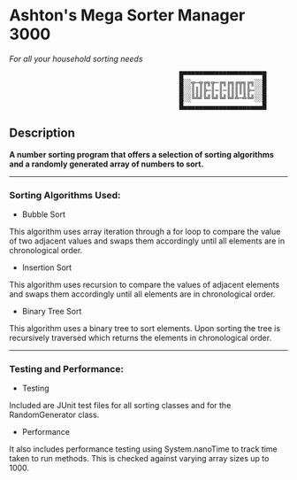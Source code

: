 # Ashton's Mega Sorter Manager 3000
*For all your household sorting needs*

                                               █▀▀▀▀▀▀▀▀▀▀▀▀▀▀▀▀▀▀▀▀█
                                               █░░╦─╦╔╗╦─╔╗╔╗╔╦╗╔╗░░█
                                               █░░║║║╠─║─║─║║║║║╠─░░█
                                               █░░╚╩╝╚╝╚╝╚╝╚╝╩─╩╚╝░░█
                                               █▄▄▄▄▄▄▄▄▄▄▄▄▄▄▄▄▄▄▄▄█
                
<h2>Description</h2>

**A number sorting program that offers a selection of sorting algorithms and a randomly generated array of numbers to sort.**

---

<h3>Sorting Algorithms Used:</h3>

- Bubble Sort

This algorithm uses array iteration through a for loop to compare the value of two adjacent values and swaps them accordingly until all elements are in chronological order.

- Insertion Sort

This algorithm uses recursion to compare the values of adjacent elements and swaps them accordingly until all elements are in chronological order.

- Binary Tree Sort

This algorithm uses a binary tree to sort elements. Upon sorting the tree is recursively traversed which returns the elements in chronological order.

---

<h3>Testing and Performance:</h3>

- Testing

Included are JUnit test files for all sorting classes and for the RandomGenerator class.

- Performance

It also includes performance testing using System.nanoTime to track time taken to run methods. This is checked against varying array sizes up to 1000.
